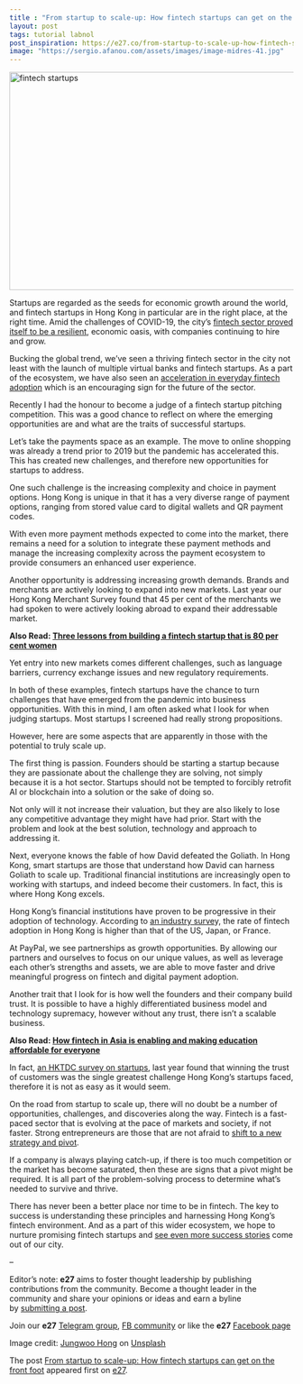 ```yaml
---
title : "From startup to scale-up: How fintech startups can get on the front foot"
layout: post
tags: tutorial labnol
post_inspiration: https://e27.co/from-startup-to-scale-up-how-fintech-startups-can-get-on-the-front-foot-20210405/
image: "https://sergio.afanou.com/assets/images/image-midres-41.jpg"
---
```


<img loading="lazy" class="aligncenter wp-image-413132 size-full" src="https://e27.co/wp-content/uploads/2021/04/jungwoo-hong-cYUMaCqMYvI-unsplash.jpg" alt="fintech startups" width="690" height="387" />
<p>Startups are regarded as the seeds for economic growth around the world, and fintech startups in Hong Kong in particular are in the right place, at the right time. Amid the challenges of COVID-19, the city’s <a rel="follow" href="https://www.rgf-hr.com/rgf-salary-watch-2020-hk">fintech sector proved itself to be a resilient</a>, economic oasis, with companies continuing to hire and grow.</p>
<p>Bucking the global trend, we’ve seen a thriving fintech sector in the city not least with the launch of multiple virtual banks and fintech startups. As a part of the ecosystem, we have also seen an <a rel="follow" href="https://e27.co/can-fintech-partnerships-solve-the-challenges-of-micro-and-small-businesses-20210331/">acceleration in everyday fintech adoption</a> which is an encouraging sign for the future of the sector.</p>
<p>Recently I had the honour to become a judge of a fintech startup pitching competition. This was a good chance to reflect on where the emerging opportunities are and what are the traits of successful startups.</p>
<p>Let’s take the payments space as an example. The move to online shopping was already a trend prior to 2019 but the pandemic has accelerated this. This has created new challenges, and therefore new opportunities for startups to address.</p>
<p>One such challenge is the increasing complexity and choice in payment options. Hong Kong is unique in that it has a very diverse range of payment options, ranging from stored value card to digital wallets and QR payment codes.</p>
<p>With even more payment methods expected to come into the market, there remains a need for a solution to integrate these payment methods and manage the increasing complexity across the payment ecosystem to provide consumers an enhanced user experience.</p>
<p>Another opportunity is addressing increasing growth demands. Brands and merchants are actively looking to expand into new markets. Last year our Hong Kong Merchant Survey found that 45 per cent of the merchants we had spoken to were actively looking abroad to expand their addressable market.</p>
<p><strong>Also Read: <a rel="follow" href="https://e27.co/three-lessons-from-building-a-fintech-startup-that-is-80-per-cent-women-20190610/">Three lessons from building a fintech startup that is 80 per cent women</a></strong></p>
<p>Yet entry into new markets comes different challenges, such as language barriers, currency exchange issues and new regulatory requirements.</p>
<p>In both of these examples, fintech startups have the chance to turn challenges that have emerged from the pandemic into business opportunities. With this in mind, I am often asked what I look for when judging startups. Most startups I screened had really strong propositions.</p>
<p>However, here are some aspects that are apparently in those with the potential to truly scale up.</p>
<p>The first thing is passion. Founders should be starting a startup because they are passionate about the challenge they are solving, not simply because it is a hot sector. Startups should not be tempted to forcibly retrofit AI or blockchain into a solution or the sake of doing so.</p>
<p>Not only will it not increase their valuation, but they are also likely to lose any competitive advantage they might have had prior. Start with the problem and look at the best solution, technology and approach to addressing it.</p>
<p>Next, everyone knows the fable of how David defeated the Goliath. In Hong Kong, smart startups are those that understand how David can harness Goliath to scale up. Traditional financial institutions are increasingly open to working with startups, and indeed become their customers. In fact, this is where Hong Kong excels.</p>
<p>Hong Kong’s financial institutions have proven to be progressive in their adoption of technology. According to <a rel="follow" href="https://assets.ey.com/content/dam/ey-sites/ey-com/en_gl/topics/banking-and-capital-markets/ey-global-fintech-adoption-index.pdf">an industry surve</a>y, the rate of fintech adoption in Hong Kong is higher than that of the US, Japan, or France.</p>
<p>At PayPal, we see partnerships as growth opportunities. By allowing our partners and ourselves to focus on our unique values, as well as leverage each other’s strengths and assets, we are able to move faster and drive meaningful progress on fintech and digital payment adoption.</p>
<p>Another trait that I look for is how well the founders and their company build trust. It is possible to have a highly differentiated business model and technology supremacy, however without any trust, there isn’t a scalable business.</p>
<p><strong>Also Read: <a rel="follow" href="https://e27.co/how-fintech-is-asia-is-enabling-and-making-education-affordable-for-everyone-20210318/">How fintech in Asia is enabling and making education affordable for everyone</a></strong></p>
<p>In fact, <a rel="follow" href="https://research.hktdc.com/en/article/NjY2Mzc0Njkz?utm_source=weky_edm&amp;utm_campaign=edm_promo_upd&amp;utm_medium=edm&amp;DCSext.dept=12&amp;WT.mc_id=6246437">an HKTDC survey on startups</a>, last year found that winning the trust of customers was the single greatest challenge Hong Kong’s startups faced, therefore it is not as easy as it would seem.</p>
<p>On the road from startup to scale up, there will no doubt be a number of opportunities, challenges, and discoveries along the way. Fintech is a fast-paced sector that is evolving at the pace of markets and society, if not faster. Strong entrepreneurs are those that are not afraid to <a rel="follow" href="https://e27.co/pandemic-or-not-heres-why-pivoting-is-good-for-your-startup-20210308/">shift to a new strategy and pivot</a>.</p>
<p>If a company is always playing catch-up, if there is too much competition or the market has become saturated, then these are signs that a pivot might be required. It is all part of the problem-solving process to determine what’s needed to survive and thrive.</p>
<p>There has never been a better place nor time to be in fintech. The key to success is understanding these principles and harnessing Hong Kong’s fintech environment. And as a part of this wider ecosystem, we hope to nurture promising fintech startups and <a rel="follow" href="https://www.paypal.com/sg/webapps/mpp/innovationlab/innotopia?utm_source=google&amp;utm_medium=social&amp;utm_campaign=e27">see even more success stories</a> come out of our city.</p>
<p>&#8211;</p>
<p class="p1"><span class="s1">Editor’s note: <strong>e27</strong> aims to foster thought leadership by publishing contributions from the community. Become a thought leader in the community and share your opinions or ideas and earn a byline by <a rel="follow" href="https://e27.co/contributor"><span class="s2">submitting a post</span></a>.</span></p>
<p class="p1"><span class="s1">Join our <strong>e27</strong> <a rel="follow" href="https://t.me/joinchat/HmTbfBcGCZeykhM8NOlQ-g"><span class="s2">Telegram group</span></a>, <a rel="follow" href="https://www.facebook.com/groups/e27co/permalink/886904662065955/">FB community</a> or like the <strong>e27</strong> <a rel="follow" href="https://www.facebook.com/e27/?ref=your_pages"><span class="s2">Facebook page</span></a></span></p>
<p>Image credit: <a rel="follow" href="https://unsplash.com/@hjwinunsplsh?utm_source=unsplash&amp;utm_medium=referral&amp;utm_content=creditCopyText">Jungwoo Hong</a> on <a rel="follow" href="https://unsplash.com/s/photos/progress?utm_source=unsplash&amp;utm_medium=referral&amp;utm_content=creditCopyText">Unsplash</a></p>
<p>The post <a rel="nofollow" href="https://e27.co/from-startup-to-scale-up-how-fintech-startups-can-get-on-the-front-foot-20210405/">From startup to scale-up: How fintech startups can get on the front foot</a> appeared first on <a rel="nofollow" href="https://e27.co">e27</a>.</p>
